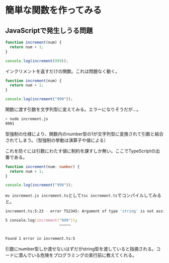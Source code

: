 # 簡単な関数を作ってみる

## JavaScriptで発生しうる問題

```JavaScript
function increment(num) {
  return num + 1;
}

console.log(increment(999));
```

インクリメントを返すだけの関数。これは問題なく動く。

```JavaScript
function increment(num) {
  return num + 1;
}

console.log(increment("999"));
```

関数に渡す引数を文字列型に変えてみる。エラーになりそうだが…。

```zsh
> node increment.js
9991
```

型強制の仕様により、関数内のnumber型の1が文字列型に変換されて引数と結合されてしまう。（型強制の挙動は演算子や値による）

これを防ぐには引数にわたす値に制約を課すしか無い。ここでTypeScriptの出番である。

```TypeScript
function increment(num: number) {
  return num + 1;
}

console.log(increment("999"));
```

`mv increment.js increment.ts`として`tsc increment.ts`でコンパイルしてみると。

```zsh
increment.ts:5:23 - error TS2345: Argument of type 'string' is not assignable to parameter of type 'number'.

5 console.log(increment("999"));
                        ~~~~~


Found 1 error in increment.ts:5
```

引数にnumber型しか渡せないはずだがstring型を渡していると指摘される。コードに潜んでいる危険をプログラミングの実行前に教えてくれる。
